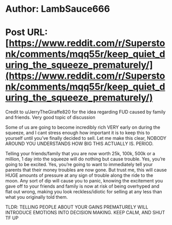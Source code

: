 # Author: LambSauce666
# Post URL: [https://www.reddit.com/r/Superstonk/comments/mqq55r/keep_quiet_during_the_squeeze_prematurely/](https://www.reddit.com/r/Superstonk/comments/mqq55r/keep_quiet_during_the_squeeze_prematurely/)


Credit to u/JerryTheGiraffe820 for the idea regarding FUD caused by family and friends. Very good topic of discussion

Some of us are going to become incredibly rich VERY early on during the squeeze, and I cant stress enough how important it is to keep this to yourself until you’ve finally decided to sell. Let me make this clear, NOBODY AROUND YOU UNDERSTANDS HOW BIG THIS ACTUALLY IS. PERIOD. 

Telling your friends/family that you are now worth 25k, 100k, 500k or a million, 1 day into the squeeze will do nothing but cause trouble. Yes, you’re going to be excited. Yes, you’re going to want to immediately tell your parents that their money troubles are now gone. But trust me, this will cause HUGE amounts of pressure at any sign of trouble along the ride to the moon. Any sort of dip will cause you to panic, knowing the excitement you gave off to your friends and family is now at risk of being overhyped and flat out wrong, making you look reckless/idiotic for selling at any less than what you originally told them.

TLDR: TELLING PEOPLE ABOUT YOUR GAINS PREMATURELY WILL INTRODUCE EMOTIONS INTO DECISION MAKING. KEEP CALM, AND SHUT TF UP